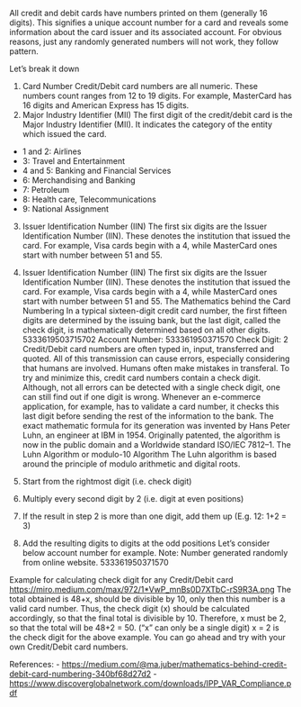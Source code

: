 
All credit and debit cards have numbers printed on them (generally 16 digits). This signifies a unique account number for a card and reveals some information about the card issuer and its associated account. For obvious reasons, just any randomly generated numbers will not work, they follow pattern.

Let’s break it down
1. Card Number
Credit/Debit card numbers are all numeric. These numbers count ranges from 12 to 19 digits.
For example, MasterCard has 16 digits and American Express has 15 digits.
2. Major Industry Identifier (MII)
The first digit of the credit/debit card is the Major Industry Identifier (MII). It indicates the category of the entity which issued the card.
* 1 and 2: Airlines
* 3: Travel and Entertainment
* 4 and 5: Banking and Financial Services
* 6: Merchandising and Banking
* 7: Petroleum
* 8: Health care, Telecommunications
* 9: National Assignment
3. Issuer Identification Number (IIN)
The first six digits are the Issuer Identification Number (IIN). These denotes the institution that issued the card.
For example, Visa cards begin with a 4, while MasterCard ones start with number between 51 and 55.

3. Issuer Identification Number (IIN)
The first six digits are the Issuer Identification Number (IIN). These denotes the institution that issued the card.
For example, Visa cards begin with a 4, while MasterCard ones start with number between 51 and 55.
The Mathematics behind the Card Numbering
In a typical sixteen-digit credit card number, the first fifteen digits are determined by the issuing bank, but the last digit, called the check digit, is mathematically determined based on all other digits.
5333619503715702
Account Number: 533361950371570
Check Digit: 2
Credit/Debit card numbers are often typed in, input, transferred and quoted. All of this transmission can cause errors, especially considering that humans are involved. Humans often make mistakes in transferal. To try and minimize this, credit card numbers contain a check digit.
Although, not all errors can be detected with a single check digit, one can still find out if one digit is wrong. Whenever an e-commerce application, for example, has to validate a card number, it checks this last digit before sending the rest of the information to the bank.
The exact mathematic formula for its generation was invented by Hans Peter Luhn, an engineer at IBM in 1954. Originally patented, the algorithm is now in the public domain and a Worldwide standard ISO/IEC 7812–1.
The Luhn Algorithm or modulo-10 Algorithm
The Luhn algorithm is based around the principle of modulo arithmetic and digital roots.
1. Start from the rightmost digit (i.e. check digit)
2. Multiply every second digit by 2 (i.e. digit at even positions)
3. If the result in step 2 is more than one digit, add them up (E.g. 12: 1+2 = 3)
4. Add the resulting digits to digits at the odd positions
Let’s consider below account number for example.
Note: Number generated randomly from online website.
533361950371570

Example for calculating check digit for any Credit/Debit card
https://miro.medium.com/max/972/1*VwP_mnBs0D7XTbC-rS9R3A.png
The total obtained is 48+x, should be divisible by 10, only then this number is a valid card number.
Thus, the check digit (x) should be calculated accordingly, so that the final total is divisible by 10.
Therefore, x must be 2, so that the total will be 48+2 = 50. (“x” can only be a single digit)
x = 2 is the check digit for the above example.
You can go ahead and try with your own Credit/Debit card numbers.



References: 
    - https://medium.com/@ma.juber/mathematics-behind-credit-debit-card-numbering-340bf68d27d2
    - https://www.discoverglobalnetwork.com/downloads/IPP_VAR_Compliance.pdf



